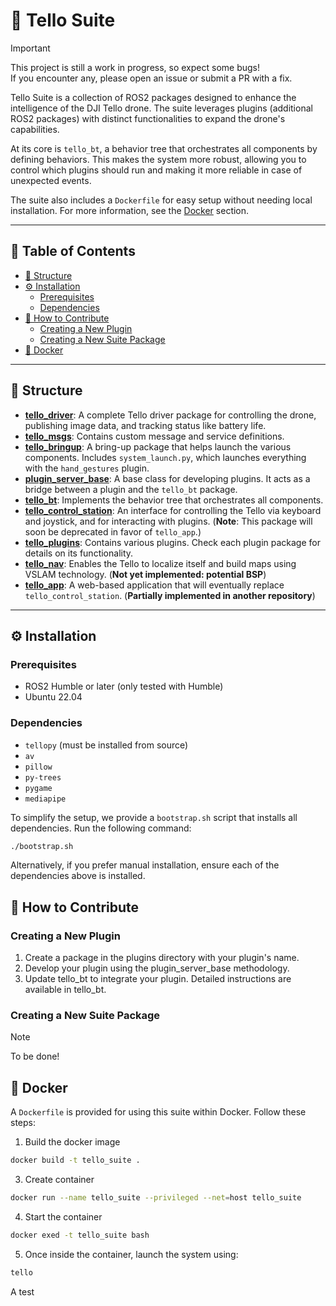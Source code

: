 # 🚁 Tello Suite

> [!IMPORTANT]
> This project is still a work in progress, so expect some bugs!  
> If you encounter any, please open an issue or submit a PR with a fix.

Tello Suite is a collection of ROS2 packages designed to enhance the intelligence of the DJI Tello drone. The suite leverages plugins (additional ROS2 packages) with distinct functionalities to expand the drone's capabilities.

At its core is `tello_bt`, a behavior tree that orchestrates all components by defining behaviors. This makes the system more robust, allowing you to control which plugins should run and making it more reliable in case of unexpected events.

The suite also includes a `Dockerfile` for easy setup without needing local installation. For more information, see the [Docker](#docker) section.

---

## 📑 Table of Contents

- [🔧 Structure](#structure)
- [⚙️ Installation](#installation)
    - [Prerequisites](#prerequisites)
    - [Dependencies](#dependencies)
- [🤝 How to Contribute](#how-to-contribute)
    - [Creating a New Plugin](#creating-a-new-plugin)
    - [Creating a New Suite Package](#creating-a-new-suite-package)
- [🐋 Docker](#docker)

---

## 🔧 Structure <a id="structure"></a>

- **[tello_driver](./tello_driver)**: A complete Tello driver package for controlling the drone, publishing image data, and tracking status like battery life.
- **[tello_msgs](./tello_msgs)**: Contains custom message and service definitions.
- **[tello_bringup](./tello_bringup)**: A bring-up package that helps launch the various components. Includes `system_launch.py`, which launches everything with the `hand_gestures` plugin.
- **[plugin_server_base](./plugin_server_base)**: A base class for developing plugins. It acts as a bridge between a plugin and the `tello_bt` package.
- **[tello_bt](./tello_bt)**: Implements the behavior tree that orchestrates all components.
- **[tello_control_station](./tello_control_station)**: An interface for controlling the Tello via keyboard and joystick, and for interacting with plugins. (**Note**: This package will soon be deprecated in favor of `tello_app`.)
- **[tello_plugins](./tello_plugins)**: Contains various plugins. Check each plugin package for details on its functionality.
- **[tello_nav](./tello_nav)**: Enables the Tello to localize itself and build maps using VSLAM technology. (**Not yet implemented: potential BSP**)
- **[tello_app](./tello_app)**: A web-based application that will eventually replace `tello_control_station`. (**Partially implemented in another repository**)

---

## ⚙️ Installation <a id="installation"></a>

### Prerequisites

- ROS2 Humble or later (only tested with Humble)
- Ubuntu 22.04

### Dependencies

- `tellopy` (must be installed from source)
- `av`
- `pillow`
- `py-trees`
- `pygame`
- `mediapipe`

To simplify the setup, we provide a `bootstrap.sh` script that installs all dependencies. Run the following command:

```sh
./bootstrap.sh
```

Alternatively, if you prefer manual installation, ensure each of the dependencies above is installed.

## 🤝 How to Contribute <a id="how-to-contribute"></a>

### Creating a New Plugin

1. Create a package in the plugins directory with your plugin's name.
2. Develop your plugin using the plugin_server_base methodology.
3. Update tello_bt to integrate your plugin. Detailed instructions are available in tello_bt.

### Creating a New Suite Package

> [!NOTE]
> To be done!

## 🐋 Docker <a id="docker"></a>

A `Dockerfile` is provided for using this suite within Docker. Follow these steps:

1. Build the docker image

```sh
docker build -t tello_suite .
```

3. Create container

```sh
docker run --name tello_suite --privileged --net=host tello_suite
```

4. Start the container

```sh
docker exed -t tello_suite bash
```

5. Once inside the container, launch the system using:

```sh
tello
```

A test
